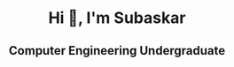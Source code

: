 <h1 align="center">Hi 👋, I'm Subaskar</h1>
<h2 align="center">Computer Engineering Undergraduate</h2>
